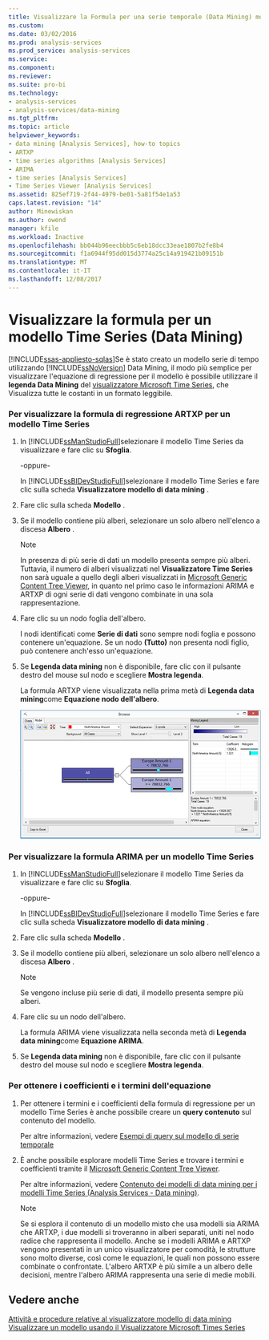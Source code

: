 ```yaml
---
title: Visualizzare la Formula per una serie temporale (Data Mining) modello | Documenti Microsoft
ms.custom: 
ms.date: 03/02/2016
ms.prod: analysis-services
ms.prod_service: analysis-services
ms.service: 
ms.component: 
ms.reviewer: 
ms.suite: pro-bi
ms.technology:
- analysis-services
- analysis-services/data-mining
ms.tgt_pltfrm: 
ms.topic: article
helpviewer_keywords:
- data mining [Analysis Services], how-to topics
- ARTXP
- time series algorithms [Analysis Services]
- ARIMA
- time series [Analysis Services]
- Time Series Viewer [Analysis Services]
ms.assetid: 825ef719-2f44-4979-be01-5a81f54e1a53
caps.latest.revision: "14"
author: Minewiskan
ms.author: owend
manager: kfile
ms.workload: Inactive
ms.openlocfilehash: bb044b96eecbbb5c6eb18dcc33eae1807b2fe8b4
ms.sourcegitcommit: f1a6944f95dd015d3774a25c14a919421b09151b
ms.translationtype: MT
ms.contentlocale: it-IT
ms.lasthandoff: 12/08/2017
---
```

# <a name="view-the-formula-for-a-time-series-model-data-mining"></a>Visualizzare la formula per un modello Time Series (Data Mining)
[!INCLUDE[ssas-appliesto-sqlas](../../includes/ssas-appliesto-sqlas.md)]Se è stato creato un modello serie di tempo utilizzando [!INCLUDE[ssNoVersion](../../includes/ssnoversion-md.md)] Data Mining, il modo più semplice per visualizzare l'equazione di regressione per il modello è possibile utilizzare il **legenda Data Mining** del [visualizzatore Microsoft Time Series](../../analysis-services/data-mining/browse-a-model-using-the-microsoft-time-series-viewer.md), che Visualizza tutte le costanti in un formato leggibile.  
  
### <a name="to-view-the-artxp-regression-formula-for-a-time-series-model"></a>Per visualizzare la formula di regressione ARTXP per un modello Time Series  
  
1.  In [!INCLUDE[ssManStudioFull](../../includes/ssmanstudiofull-md.md)]selezionare il modello Time Series da visualizzare e fare clic su **Sfoglia**.  
  
     -oppure-  
  
     In [!INCLUDE[ssBIDevStudioFull](../../includes/ssbidevstudiofull-md.md)]selezionare il modello Time Series e fare clic sulla scheda **Visualizzatore modello di data mining** .  
  
2.  Fare clic sulla scheda **Modello** .  
  
3.  Se il modello contiene più alberi, selezionare un solo albero nell'elenco a discesa **Albero** .  
  
    > [!NOTE]  
    >  In presenza di più serie di dati un modello presenta sempre più alberi. Tuttavia, il numero di alberi visualizzati nel **Visualizzatore Time Series** non sarà uguale a quello degli alberi visualizzati in [Microsoft Generic Content Tree Viewer](http://msdn.microsoft.com/library/751b4393-f6fd-48c1-bcef-bdca589ce34c), in quanto nel primo caso le informazioni ARIMA e ARTXP di ogni serie di dati vengono combinate in una sola rappresentazione.  
  
4.  Fare clic su un nodo foglia dell'albero.  
  
     I nodi identificati come **Serie di dati** sono sempre nodi foglia e possono contenere un'equazione. Se un nodo **(Tutto)** non presenta nodi figlio, può contenere anch'esso un'equazione.  
  
5.  Se **Legenda data mining** non è disponibile, fare clic con il pulsante destro del mouse sul nodo e scegliere **Mostra legenda**.  
  
     La formula ARTXP viene visualizzata nella prima metà di **Legenda data mining**come **Equazione nodo dell'albero**.  
  
     ![visualizzazione della formula time series nella legenda](../../analysis-services/data-mining/media/ssdm-timeserieslegend.png "visualizzazione della formula time series nella legenda")  
  
### <a name="to-view-the-arima-formula-for-a-time-series-model"></a>Per visualizzare la formula ARIMA per un modello Time Series  
  
1.  In [!INCLUDE[ssManStudioFull](../../includes/ssmanstudiofull-md.md)]selezionare il modello Time Series da visualizzare e fare clic su **Sfoglia**.  
  
     -oppure-  
  
     In [!INCLUDE[ssBIDevStudioFull](../../includes/ssbidevstudiofull-md.md)]selezionare il modello Time Series e fare clic sulla scheda **Visualizzatore modello di data mining** .  
  
2.  Fare clic sulla scheda **Modello** .  
  
3.  Se il modello contiene più alberi, selezionare un solo albero nell'elenco a discesa **Albero** .  
  
    > [!NOTE]  
    >  Se vengono incluse più serie di dati, il modello presenta sempre più alberi.  
  
4.  Fare clic su un nodo dell'albero.  
  
     La formula ARIMA viene visualizzata nella seconda metà di **Legenda data mining**come **Equazione ARIMA**.  
  
5.  Se **Legenda data mining** non è disponibile, fare clic con il pulsante destro del mouse sul nodo e scegliere **Mostra legenda**.  
  
### <a name="to-get-the-coefficients-and-terms-for-the-equation"></a>Per ottenere i coefficienti e i termini dell'equazione  
  
1.  Per ottenere i termini e i coefficienti della formula di regressione per un modello Time Series è anche possibile creare un **query contenuto** sul contenuto del modello.  
  
     Per altre informazioni, vedere [Esempi di query sul modello di serie temporale](../../analysis-services/data-mining/time-series-model-query-examples.md)  
  
2.  È anche possibile esplorare modelli Time Series e trovare i termini e coefficienti tramite il [Microsoft Generic Content Tree Viewer](http://msdn.microsoft.com/library/751b4393-f6fd-48c1-bcef-bdca589ce34c).  
  
     Per altre informazioni, vedere [Contenuto dei modelli di data mining per i modelli Time Series &#40;Analysis Services - Data mining&#41;](../../analysis-services/data-mining/mining-model-content-for-time-series-models-analysis-services-data-mining.md).  
  
    > [!NOTE]  
    >  Se si esplora il contenuto di un modello misto che usa modelli sia ARIMA che ARTXP, i due modelli si troveranno in alberi separati, uniti nel nodo radice che rappresenta il modello. Anche se i modelli ARIMA e ARTXP vengono presentati in un unico visualizzatore per comodità, le strutture sono molto diverse, così come le equazioni, le quali non possono essere combinate o confrontate. L'albero ARTXP è più simile a un albero delle decisioni, mentre l'albero ARIMA rappresenta una serie di medie mobili.  
  
## <a name="see-also"></a>Vedere anche  
 [Attività e procedure relative al visualizzatore modello di data mining](../../analysis-services/data-mining/mining-model-viewer-tasks-and-how-tos.md)   
 [Visualizzare un modello usando il Visualizzatore Microsoft Times Series](../../analysis-services/data-mining/browse-a-model-using-the-microsoft-time-series-viewer.md)  
  
  
